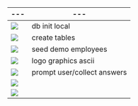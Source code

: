 |---|---|
|---|---|
|![][1]|db init local |
|![][0]|create tables |
|![][0]|seed demo employees |
|![][0]|logo graphics ascii |
|![][1]|prompt user/collect answers |
|![][0]| |
|![][0]| |


[0]: https://raw.githubusercontent.com/attila5287/img_readme/main/all/checkbox0.png
[1]: https://raw.githubusercontent.com/attila5287/img_readme/main/all/checkbox1.png

